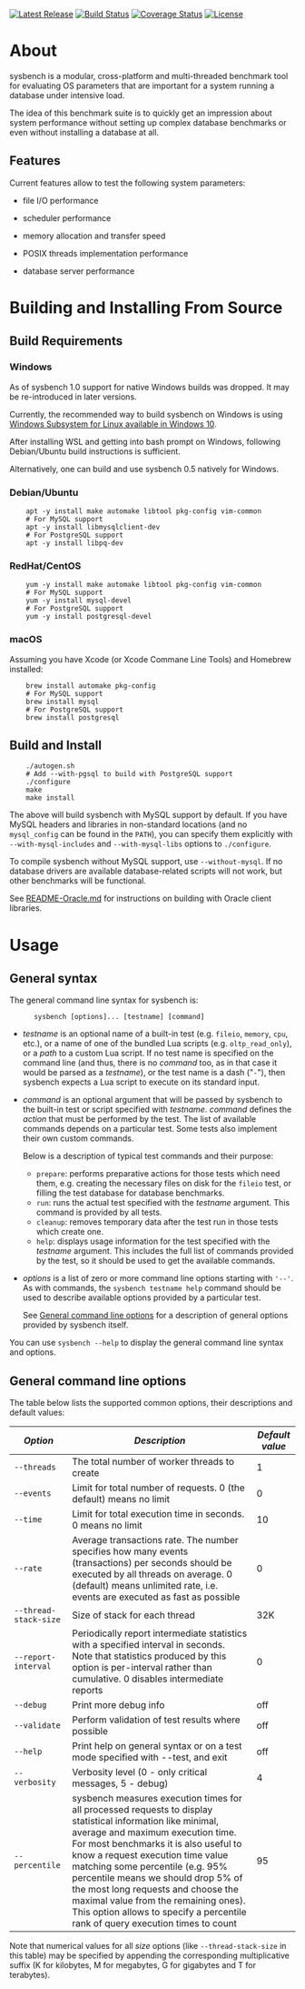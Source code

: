 [![Latest Release][release-badge]][release-url]
[![Build Status][travis-badge]][travis-url]
[![Coverage Status][coveralls-badge]][coveralls-url]
[![License][license-badge]][license-url]

# About

sysbench is a modular, cross-platform and multi-threaded benchmark tool
for evaluating OS parameters that are important for a system running a
database under intensive load.

The idea of this benchmark suite is to quickly get an impression about
system performance without setting up complex database benchmarks or
even without installing a database at all.

## Features

Current features allow to test the following system parameters:

-   file I/O performance

-   scheduler performance

-   memory allocation and transfer speed

-   POSIX threads implementation performance

-   database server performance

# Building and Installing From Source

## Build Requirements

### Windows
As of sysbench 1.0 support for native Windows builds was dropped. It may
be re-introduced in later versions.

Currently, the recommended way to build sysbench on Windows is using
[Windows Subsystem for Linux available in Windows 10](https://msdn.microsoft.com/en-us/commandline/wsl/about).

After installing WSL and getting into bash prompt on Windows, following
Debian/Ubuntu build instructions is sufficient.

Alternatively, one can build and use sysbench 0.5 natively for Windows.


### Debian/Ubuntu
``` shell
    apt -y install make automake libtool pkg-config vim-common
    # For MySQL support
    apt -y install libmysqlclient-dev
    # For PostgreSQL support
    apt -y install libpq-dev
```

### RedHat/CentOS
``` shell
    yum -y install make automake libtool pkg-config vim-common
    # For MySQL support
    yum -y install mysql-devel
    # For PostgreSQL support
    yum -y install postgresql-devel
```

### macOS

Assuming you have Xcode (or Xcode Commane Line Tools) and Homebrew installed:
``` shell
    brew install automake pkg-config
    # For MySQL support
    brew install mysql
    # For PostgreSQL support
    brew install postgresql
```

## Build and Install
``` shell
    ./autogen.sh
    # Add --with-pgsql to build with PostgreSQL support
    ./configure
    make
    make install
```

The above will build sysbench with MySQL support by default. If you have
MySQL headers and libraries in non-standard locations (and no
`mysql_config` can be found in the `PATH`), you can specify them
explicitly with `--with-mysql-includes` and `--with-mysql-libs` options
to `./configure`.

To compile sysbench without MySQL support, use `--without-mysql`. If no
database drivers are available database-related scripts will not work,
but other benchmarks will be functional.

See [README-Oracle.md](README-Oracle.md) for instructions on building
with Oracle client libraries.

# Usage

## General syntax

The general command line syntax for sysbench is:

		  sysbench [options]... [testname] [command] 

- *testname* is an optional name of a built-in test (e.g. `fileio`,
  `memory`, `cpu`, etc.), or a name of one of the bundled Lua scripts
  (e.g. `oltp_read_only`), or a *path* to a custom Lua script. If no
  test name is specified on the command line (and thus, there is no
  *command* too, as in that case it would be parsed as a *testname*), or
  the test name is a dash ("`-`"), then sysbench expects a Lua script to
  execute on its standard input.

- *command* is an optional argument that will be passed by sysbench to
  the built-in test or script specified with *testname*. *command*
  defines the *action* that must be performed by the test. The list of
  available commands depends on a particular test. Some tests also
  implement their own custom commands.

  Below is a description of typical test commands and their purpose:

	+ `prepare`: performs preparative actions for those tests which need
	them, e.g. creating the necessary files on disk for the `fileio`
	test, or filling the test database for database benchmarks.
	+ `run`: runs the actual test specified with the *testname*
    argument. This command is provided by all tests.
	+ `cleanup`: removes temporary data after the test run in those
    tests which create one.
	+ `help`: displays usage information for the test specified with the
	*testname* argument. This includes the full list of commands
	provided by the test, so it should be used to get the available
	commands.

- *options* is a list of zero or more command line options starting with
	`'--'`. As with commands, the `sysbench testname help` command
	should be used to describe available options provided by a
	particular test.

	See [General command line options](README.md#general-command-line-options)
	for a description of general options provided by sysbench itself.


You can use `sysbench --help` to display the general command line syntax
and options.

## General command line options

The table below lists the supported common options, their descriptions and default values:

*Option*              | *Description* | *Default value*
----------------------|---------------|----------------
| `--threads`           | The total number of worker threads to create                                                                                                                                                                                                                                                                                                                                                                                                                            | 1               |
| `--events`            | Limit for total number of requests. 0 (the default) means no limit                                                                                                                                                                                                                                                                                                                                                                                                      | 0               |
| `--time`              | Limit for total execution time in seconds. 0 means no limit                                                                                                                                                                                                                                                                                                                                                                                                             | 10              |
| `--rate`              | Average transactions rate. The number specifies how many events (transactions) per seconds should be executed by all threads on average. 0 (default) means unlimited rate, i.e. events are executed as fast as possible                                                                                                                                                                                                                                                                 | 0               |
| `--thread-stack-size` | Size of stack for each thread                                                                                                                                                                                                                                                                                                                                                                                                                                           | 32K             |
| `--report-interval`   | Periodically report intermediate statistics with a specified interval in seconds. Note that statistics produced by this option is per-interval rather than cumulative. 0 disables intermediate reports                                                                                                                                                                                                                                                                  | 0               |
| `--debug`             | Print more debug info                                                                                                                                                                                                                                                                                                                                                                                                                                                   | off             |
| `--validate`          | Perform validation of test results where possible                                                                                                                                                                                                                                                                                                                                                                                                                       | off             |
| `--help`              | Print help on general syntax or on a test mode specified with --test, and exit                                                                                                                                                                                                                                                                                                                                                                                          | off             |
| `--verbosity`         | Verbosity level (0 - only critical messages, 5 - debug)                                                                                                                                                                                                                                                                                                                                                                                                                 | 4               |
| `--percentile`        | sysbench measures execution times for all processed requests to display statistical information like minimal, average and maximum execution time. For most benchmarks it is also useful to know a request execution time value matching some percentile (e.g. 95% percentile means we should drop 5% of the most long requests and choose the maximal value from the remaining ones). This option allows to specify a percentile rank of query execution times to count | 95              |

Note that numerical values for all *size* options (like `--thread-stack-size` in this table) may be specified by appending the corresponding multiplicative suffix (K for kilobytes, M for megabytes, G for gigabytes and T for terabytes).

[coveralls-badge]: https://coveralls.io/repos/github/akopytov/sysbench/badge.svg?branch=1.0
[coveralls-url]: https://coveralls.io/github/akopytov/sysbench?branch=1.0
[travis-badge]: https://travis-ci.org/akopytov/sysbench.svg?branch=1.0
[travis-url]: https://travis-ci.org/akopytov/sysbench?branch=1.0
[license-badge]: https://img.shields.io/badge/license-GPLv2-blue.svg
[license-url]: COPYING
[release-badge]: https://img.shields.io/github/release/akopytov/sysbench.svg
[release-url]: https://github.com/akopytov/sysbench/releases/latest
